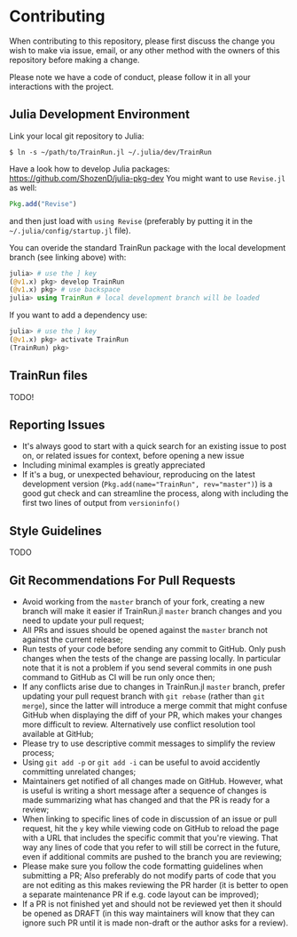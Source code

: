 # Contributing

When contributing to this repository, please first discuss the change you wish to make via issue,
email, or any other method with the owners of this repository before making a change. 

Please note we have a code of conduct, please follow it in all your interactions with the project.

## Julia Development Environment

Link your local git repository to Julia:
```console
$ ln -s ~/path/to/TrainRun.jl ~/.julia/dev/TrainRun 
```

Have a look how to develop Julia packages: https://github.com/ShozenD/julia-pkg-dev
You might want to use `Revise.jl` as well:
```julia
Pkg.add("Revise")
```
and then just load with `using Revise` (preferably by putting it in the `~/.julia/config/startup.jl` file).

You can overide the standard TrainRun package with the local development branch (see linking above) with:
```julia
julia> # use the ] key
(@v1.x) pkg> develop TrainRun
(@v1.x) pkg> # use backspace
julia> using TrainRun # local development branch will be loaded
```

If you want to add a dependency use:
```julia
julia> # use the ] key
(@v1.x) pkg> activate TrainRun
(TrainRun) pkg>
```

## TrainRun files

TODO!

## Reporting Issues

* It's always good to start with a quick search for an existing issue to post on,
  or related issues for context, before opening a new issue
* Including minimal examples is greatly appreciated
* If it's a bug, or unexpected behaviour, reproducing on the latest development version
  (`Pkg.add(name="TrainRun", rev="master")`) is a good gut check and can streamline the process,
  along with including the first two lines of output from `versioninfo()`

## Style Guidelines

TODO

## Git Recommendations For Pull Requests

* Avoid working from the `master` branch of your fork, creating a new branch will make it
  easier if TrainRun.jl `master` branch changes and you need to update your pull request;
* All PRs and issues should be opened against the `master` branch not against the current release;
* Run tests of your code before sending any commit to GitHub. Only push changes when 
  the tests of the change are passing locally. In particular note that it is not a problem
  if you send several commits in one push command to GitHub as CI will be run only once then;
* If any conflicts arise due to changes in TrainRun.jl `master` branch, prefer updating your pull
  request branch with `git rebase` (rather than `git merge`), since the latter will introduce a merge 
  commit that might confuse GitHub when displaying the diff of your PR, which makes your changes more 
  difficult to review. Alternatively use conflict resolution tool available at GitHub;
* Please try to use descriptive commit messages to simplify the review process;
* Using `git add -p` or `git add -i` can be useful to avoid accidently committing unrelated changes;
* Maintainers get notified of all changes made on GitHub. However, what is useful is writing a short
  message after a sequence of changes is made summarizing what has changed and that the PR is ready
  for a review;
* When linking to specific lines of code in discussion of an issue or pull request, hit the `y` key
  while viewing code on GitHub to reload the page with a URL that includes the specific commit that 
  you're viewing. That way any lines of code that you refer to will still be correct in the future, even 
  if additional commits are pushed to the branch you are reviewing;
* Please make sure you follow the code formatting guidelines when submitting a PR;
  Also preferably do not modify parts of code that you are not editing as this makes
  reviewing the PR harder (it is better to open a separate maintenance PR
  if e.g. code layout can be improved);
* If a PR is not finished yet and should not be reviewed yet then it should be opened as DRAFT 
  (in this way maintainers will know that they can ignore such PR until it is made non-draft or the author
  asks for a review).
